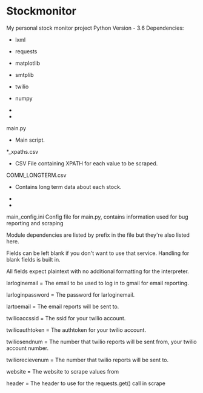 # Stockmonitor
My personal stock monitor project
Python Version - 3.6
Dependencies:
 - lxml
 - requests
 - matplotlib
 - smtplib
 - twilio
 - numpy
-

-
 
main.py
 - Main script.
 
*_xpaths.csv
 - CSV File containing XPATH for each value to be scraped.
 
COMM_LONGTERM.csv
 - Contains long term data about each stock. 

-

-
main_config.ini
Config file for main.py, contains information used for bug reporting and scraping

Module dependencies are listed by prefix in the file but they're also listed here.

Fields can be left blank if you don't want to use that service. Handling for blank fields
 is built in.

All fields expect plaintext with no additional formatting for the interpreter.

larloginemail = The email to be used to log in to gmail for email reporting.

larloginpassword = The password for larloginemail.

lartoemail = The email reports will be sent to.

twilioaccssid = The ssid for your twilio account.

twilioauthtoken = The authtoken for your twilio account.

twiliosendnum = The number that twilio reports will be sent from, your twilio account number.

twiliorecievenum = The number that twilio reports will be sent to.

website = The website to scrape values from

header = The header to use for the requests.get() call in scrape
 
